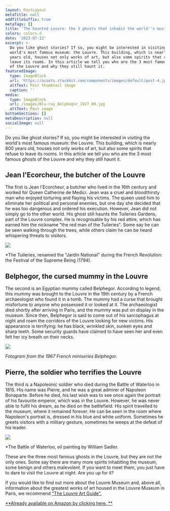 ```yaml
---
layout: PostLayout
metaTitle: null
addTitleSuffix: true
metaTags: []
title: 'The haunted Louvre: the 3 ghosts that inhabit the world''s most famous museum'
colors: colors-d
date: '2023-07-12'
excerpt: >-
  Do you like ghost stories? If so, you might be interested in visiting the
  world's most famous museum: the Louvre. This building, which is nearly 800
  years old, houses not only works of art, but also some spirits that refuse to
  leave its rooms. In this article we tell you who are the 3 most famous ghosts
  of the Louvre and why they still haunt it.
featuredImage:
  type: ImageBlock
  url: 'https://assets.stackbit.com/components/images/default/post-4.jpeg'
  altText: Post thumbnail image
  caption: ''
media:
  type: ImageBlock
  url: /images/Blu-ray_Belphegor_1927_00.jpg
  altText: Post image
bottomSections: []
metaDescription: null
socialImage: null
---
```

Do you like ghost stories? If so, you might be interested in visiting the world's most famous museum: the Louvre. This building, which is nearly 800 years old, houses not only works of art, but also some spirits that refuse to leave its rooms. In this article we tell you who are the 3 most famous ghosts of the Louvre and why they still haunt it.

## Jean l'Ecorcheur, the butcher of the Louvre

The first is Jean l'Ecorcheur, a butcher who lived in the 16th century and worked for Queen Catherine de Medici. Jean was a cruel and bloodthirsty man who enjoyed torturing and flaying his victims. The queen used him to eliminate her political and personal enemies, but one day she decided that he was too dangerous and ordered his execution. However, Jean did not simply go to the other world. His ghost still haunts the Tuileries Gardens, part of the Louvre complex. He is recognisable by his red attire, which has earned him the nickname "the red man of the Tuileries". Some say he can be seen walking through the trees, while others claim he can be heard whispering threats to visitors.

![](https://upload.wikimedia.org/wikipedia/commons/d/d2/F%C3%AAte_de_l%27Etre_supr%C3%AAme_1.jpg)

*The Tuileries, renamed the "Jardin National" during the French Revolution: the Festival of the Supreme Being (1794).

## Belphegor, the cursed mummy in the Louvre

The second is an Egyptian mummy called Belphegor. According to legend, this mummy was brought to the Louvre in the 19th century by a French archaeologist who found it in a tomb. The mummy had a curse that brought misfortune to anyone who possessed it or looked at it. The archaeologist died shortly after arriving in Paris, and the mummy was put on display in the museum. Since then, Belphegor is said to come out of his sarcophagus at night and roam the corridors of the Louvre looking for new victims. His appearance is terrifying: he has black, wrinkled skin, sunken eyes and sharp teeth. Some security guards have claimed to have seen her and even felt her icy breath on their necks.

![](https://imagenes.elpais.com/resizer/I055H3s4xRkD1vBoaZuUyyV9nkw=/1200x0/arc-anglerfish-eu-central-1-prod-prisa.s3.amazonaws.com/public/2ROIQVHT3RV4DL6QLMYSR2ZFHQ.jpg)

*Fotogram from the 1967 French miniseries Belphegor*.

## Pierre, the soldier who terrifies the Louvre

The third is a Napoleonic soldier who died during the Battle of Waterloo in 1815. His name was Pierre, and he was a great admirer of Napoleon Bonaparte. Before he died, his last wish was to see once again the portrait of his favourite emperor, which was in the Louvre. However, he was never able to fulfil his dream, as he died on the battlefield. His spirit travelled to the museum, where it remained forever. He can be seen in the room where Napoleon's portrait is, dressed in his blue and white uniform. Sometimes he greets visitors with a military gesture, sometimes he weeps at the defeat of his leader.

![](https://upload.wikimedia.org/wikipedia/commons/7/72/Battle_of_Waterloo_1815.PNG)

*The Battle of Waterloo, oil painting by William Sadler.

These are the three most famous ghosts in the Louvre, but they are not the only ones. Some say there are many more spirits inhabiting the museum, some benign and others malevolent. If you want to meet them, you just have to dare to visit the Louvre at night. Are you up for it?

If you would like to find out more about the Louvre Museum and, above all, information about the greatest works of art housed in the Louvre Museum in Paris, we recommend ["The Louvre Art Guide".](https://www.amazon.es/Louvre-Art-Guide-essential-masterpieces/dp/8418943459/)

[**Already available on Amazon by clicking here. **](https://www.amazon.es/Louvre-Art-Guide-essential-masterpieces/dp/8418943459/)

